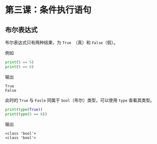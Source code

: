 # 第三课：条件执行语句

## 布尔表达式

布尔表达式只有两种结果，为 `True `（真）和 `False`（假）。

例如

```python
print(5 == 5)
print(5 == 6)
```

输出

```output
True
False
```

此时的 `True` 与 `Fasle` 同属于 `bool`（布尔）类型，可以使用 `type` 查看其类型。

```python
print(type(True))
print(type(5 == 6))
```

输出

```output
<class 'bool'>
<class 'bool'>
```
